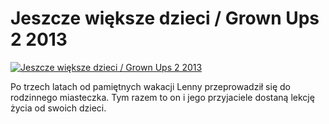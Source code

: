Jeszcze większe dzieci / Grown Ups 2 2013 
=============
[![Jeszcze większe dzieci / Grown Ups 2 2013 ](http://vidos.pl/images/player.gif)](http://vidos.pl/jeszcze-wieksze-dzieci-grown-ups-2-2013)

 Po trzech latach od pamiętnych wakacji Lenny przeprowadził się do rodzinnego miasteczka. Tym razem to on i jego przyjaciele dostaną lekcję życia od swoich dzieci.
